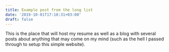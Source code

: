 ```yaml
---
title: Example post from the long list
date: '2019-10-01T17:18:31+03:00'
draft: false
---
```

This is the place that will host my resume as well as a blog with several posts about anything that may come on my mind (such as the hell I passed through to setup this simple website).
